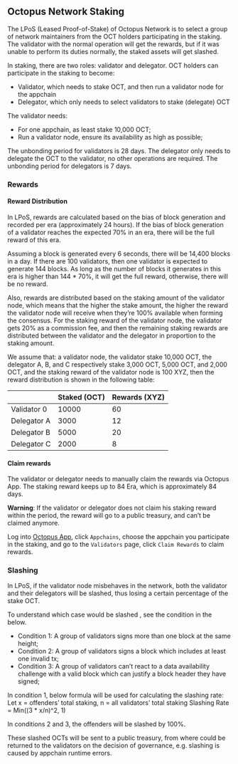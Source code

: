 ## Octopus Network Staking

The LPoS (Leased Proof-of-Stake) of Octopus Network is to select a group of network maintainers from the OCT holders participating in the staking. The validator with the normal operation will get the rewards, but if it was unable to perform its duties normally, the staked assets will get slashed.

In staking, there are two roles: validator and delegator. OCT holders can participate in the staking to become:

* Validator, which needs to stake OCT, and then run a validator node for the appchain
* Delegator, which only needs to select validators to stake (delegate) OCT

The validator needs:

* For one appchain, as least stake 10,000 OCT;
* Run a validator node, ensure its availability as high as possible;

The unbonding period for validators is 28 days. The delegator only needs to delegate the OCT to the validator, no other operations are required. The unbonding period for delegators is 7 days.

### Rewards

#### Reward Distribution

In LPoS, rewards are calculated based on the bias of block generation and recorded per era (approximately 24 hours). If the bias of block generation of a validator reaches the expected 70% in an era, there will be the full reward of this era.

Assuming a block is generated every 6 seconds, there will be 14,400 blocks in a day. If there are 100 validators, then one validator is expected to generate 144 blocks. As long as the number of blocks it generates in this era is higher than 144 * 70%, it will get the full reward, otherwise, there will be no reward.

Also, rewards are distributed based on the staking amount of the validator node, which means that the higher the stake amount, the higher the reward the validator node will receive when they’re 100% available when forming the consensus. For the staking reward of the validator node, the validator gets 20% as a commission fee, and then the remaining staking rewards are distributed between the validator and the delegator in proportion to the staking amount.

We assume that: a validator node, the validator stake 10,000 OCT, the delegator A, B, and C respectively stake 3,000 OCT, 5,000 OCT, and 2,000 OCT, and the staking reward of the validator node is 100 XYZ, then the reward distribution is shown in the following table:

|             | Staked (OCT) | Rewards (XYZ) |
| ----------- | ------------ | ------------- |
| Validator 0 | 10000        | 60            |
| Delegator A | 3000         | 12            |
| Delegator B | 5000         | 20            |
| Delegator C | 2000         | 8             |

#### Claim rewards

The validator or delegator needs to manually claim the rewards via Octopus App. The staking reward keeps up to 84 Era, which is approximately 84 days.

**Warning**: If the validator or delegator does not claim his staking reward within the period, the reward will go to a public treasury, and can’t be claimed anymore.

Log into [Octopus App](https://mainnet.oct.network/), click `Appchains`, choose the appchain you participate in the staking, and go to the `Validators` page, click `Claim Rewards` to claim rewards.

### Slashing

In LPoS, if the validator node misbehaves in the network, both the validator and their delegators will be slashed, thus losing a certain percentage of the stake OCT.

To understand which case would be slashed , see the condition in the below.

* Condition 1: A group of validators signs more than one block at the same height;
* Condition 2: A group of validators signs a block which includes at least one invalid tx;
* Condition 3: A group of validators can’t react to a data availability challenge with a valid block which can justify a block header they have signed;

In condition 1, below formula will be used for calculating the slashing rate:
Let x = offenders’ total staking, n = all validators’ total staking
Slashing Rate = Min((3 * x/n)^2, 1)

In conditions 2 and 3, the offenders will be slashed by 100%.

These slashed OCTs will be sent to a public treasury, from where could be returned to the validators on the decision of governance, e.g. slashing is caused by appchain runtime errors.
